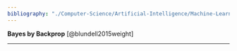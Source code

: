 ```yaml
---
bibliography: "./Computer-Science/Artificial-Intelligence/Machine-Learning/papers.bib"
---
```


**Bayes by Backprop** [@blundell2015weight]

---